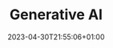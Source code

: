 ---
title: "Generative AI"
date: 2023-04-30T21:55:06+01:00
summaryImage: "/images/AIwithGCP.png"
draft: false
---